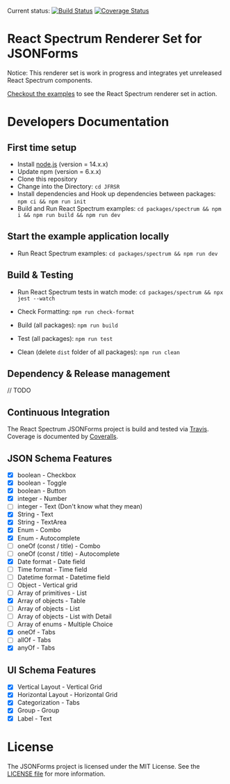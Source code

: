 Current status: [![Build Status](https://travis-ci.com/headwirecom/jsonforms-react-spectrum-renderers.svg?branch=master)](https://travis-ci.com/headwirecom/jsonforms-react-spectrum-renderers) [![Coverage Status](https://coveralls.io/repos/headwirecom/jsonforms-react-spectrum-renderers/badge.svg?branch=master&service=github)](https://coveralls.io/github/headwirecom/jsonforms-react-spectrum-renderers?branch=master)

# React Spectrum Renderer Set for JSONForms

Notice: This renderer set is work in progress and integrates yet unreleased React Spectrum components.

[Checkout the examples](https://headwirecom.github.io/jsonforms-react-spectrum-renderers/) to see the React Spectrum renderer set in action.

# Developers Documentation

## First time setup

- Install [node.js](https://nodejs.org/) (version = 14.x.x)
- Update npm (version = 6.x.x)
- Clone this repository
- Change into the Directory: `cd JFRSR`
- Install dependencies and Hook up dependencies between packages: `npm ci && npm run init`
- Build and Run React Spectrum examples: `cd packages/spectrum && npm i && npm run build && npm run dev`

## Start the example application locally

- Run React Spectrum examples: `cd packages/spectrum && npm run dev`

## Build & Testing

- Run React Spectrum tests in watch mode: `cd packages/spectrum && npx jest --watch`
- Check Formatting: `npm run check-format`

- Build (all packages): `npm run build`
- Test (all packages): `npm run test`
- Clean (delete `dist` folder of all packages): `npm run clean`

## Dependency & Release management

// TODO

## Continuous Integration

The React Spectrum JSONForms project is build and tested via [Travis](https://travis-ci.org/). Coverage is documented by [Coveralls](https://coveralls.io).

## JSON Schema Features

- [x] boolean - Checkbox
- [x] boolean - Toggle
- [x] boolean - Button
- [x] integer - Number
- [ ] integer - Text (Don't know what they mean)
- [x] String - Text
- [x] String - TextArea
- [x] Enum - Combo
- [x] Enum - Autocomplete
- [ ] oneOf (const / title) - Combo
- [ ] oneOf (const / title) - Autocomplete
- [x] Date format - Date field
- [ ] Time format - Time field
- [ ] Datetime format - Datetime field
- [ ] Object - Vertical grid
- [ ] Array of primitives - List
- [x] Array of objects - Table
- [ ] Array of objects - List
- [ ] Array of objects - List with Detail
- [ ] Array of enums - Multiple Choice
- [x] oneOf - Tabs
- [ ] allOf - Tabs
- [x] anyOf - Tabs

## UI Schema Features

- [x] Vertical Layout - Vertical Grid
- [x] Horizontal Layout - Horizontal Grid
- [x] Categorization - Tabs
- [x] Group - Group
- [x] Label - Text

# License

The JSONForms project is licensed under the MIT License. See the [LICENSE file](https://github.com/headwirecom/jsonforms-react-spectrum-renderers/blob/master/LICENSE) for more information.
